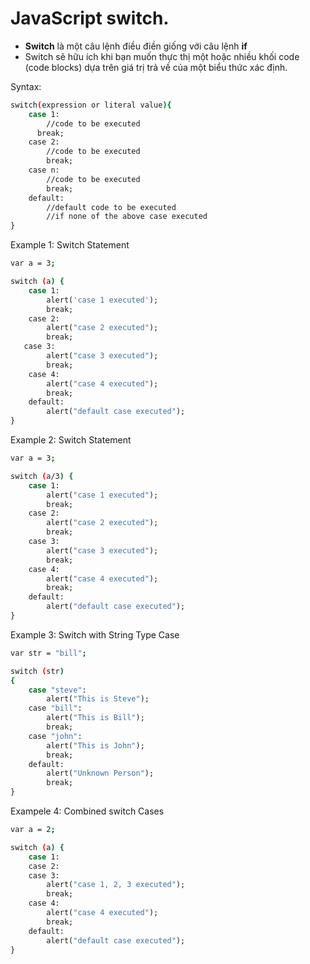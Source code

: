 # JavaScript switch.
- **Switch** là một câu lệnh điều điền giống với câu lệnh **if**
- Switch sẽ hữu ích khi bạn muốn thực thị một hoặc nhiều khối code (code blocks)
dựa trên giá trị trả về của một biểu thức xác định.

Syntax:
```bash
switch(expression or literal value){
    case 1:
        //code to be executed
      break;
    case 2:
        //code to be executed
        break;
    case n:
        //code to be executed
        break;
    default:
        //default code to be executed
        //if none of the above case executed
}
```

Example 1: Switch Statement
```bash
var a = 3;

switch (a) {
    case 1:
        alert('case 1 executed');
        break;
    case 2:
        alert("case 2 executed");
        break;
   case 3:
        alert("case 3 executed");
        break;
    case 4:
        alert("case 4 executed");
        break;
    default:
        alert("default case executed");
}
```

Example 2: Switch Statement
```bash
var a = 3;

switch (a/3) {
    case 1:
        alert("case 1 executed");
        break;
    case 2:
        alert("case 2 executed");
        break;
    case 3:
        alert("case 3 executed");
        break;
    case 4:
        alert("case 4 executed");
        break;
    default:
        alert("default case executed");
}
```

Example 3: Switch with String Type Case
```bash
var str = "bill";

switch (str)
{
    case "steve":
        alert("This is Steve");
    case "bill":
        alert("This is Bill");
        break;
    case "john":
        alert("This is John");
        break;
    default:
        alert("Unknown Person");
        break;
}
```

Exampele 4: Combined switch Cases
```bash
var a = 2;

switch (a) {
    case 1:
    case 2:
    case 3:
        alert("case 1, 2, 3 executed");
        break;
    case 4:
        alert("case 4 executed");
        break;
    default:
        alert("default case executed");
}
```
